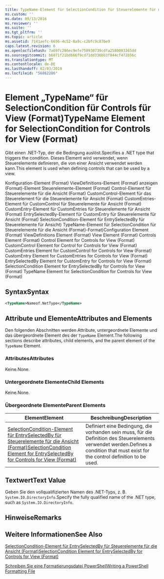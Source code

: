 ```yaml
---
title: TypeName-Element für SelectionCondition für Steuerelemente für die Ansicht (Format) | Microsoft-Dokumentation
ms.custom: ''
ms.date: 09/13/2016
ms.reviewer: ''
ms.suite: ''
ms.tgt_pltfrm: ''
ms.topic: article
ms.assetid: 7141aefc-6656-4c52-8a9c-c2bfc9c87be9
caps.latest.revision: 6
ms.openlocfilehash: 7a697c286ec9efe750930739cdfa2580003365dd
ms.sourcegitcommit: b6871f21bd666f9cd71dd336bb3f844cf472b56c
ms.translationtype: MT
ms.contentlocale: de-DE
ms.lasthandoff: 02/03/2019
ms.locfileid: "56862286"
---
```

# <a name="typename-element-for-selectioncondition-for-controls-for-view-format"></a><span data-ttu-id="c7df6-102">Element „TypeName“ für SelectionCondition für Controls für View (Format)</span><span class="sxs-lookup"><span data-stu-id="c7df6-102">TypeName Element for SelectionCondition for Controls for View (Format)</span></span>

<span data-ttu-id="c7df6-103">Gibt einen .NET-Typ, der die Bedingung auslöst.</span><span class="sxs-lookup"><span data-stu-id="c7df6-103">Specifies a .NET type that triggers the condition.</span></span> <span data-ttu-id="c7df6-104">Dieses Element wird verwendet, wenn Steuerelemente definieren, die von einer Ansicht verwendet werden kann.</span><span class="sxs-lookup"><span data-stu-id="c7df6-104">This element is used when defining controls that can be used by a view.</span></span>

<span data-ttu-id="c7df6-105">Konfiguration-Element (Format) ViewDefinitions-Element (Format) anzeigen (Format)-Element Steuerelemente-Element (Format) Control-Element für Steuerelemente für die Ansicht (Format) CustomControl-Element für das Steuerelement für die Steuerelemente für Ansicht (Format) CustomEntries-Element für CustomControl für Steuerelemente für Ansicht (Format) CustomEntry-Element für CustomEntries für Steuerelemente für Ansicht (Format) EntrySelectedBy-Element für CustomEntry für Steuerelemente für Ansicht (Format) SelectionCondition-Element für EntrySelectedBy für Steuerelemente für Ansicht) TypeName-Element für SelectionCondition für Steuerelemente für die Ansicht (Format)-Format)</span><span class="sxs-lookup"><span data-stu-id="c7df6-105">Configuration Element (Format) ViewDefinitions Element (Format) View Element (Format) Controls Element (Format) Control Element for Controls for View (Format) CustomControl Element for Control for Controls for View (Format) CustomEntries Element for CustomControl for Controls for View (Format) CustomEntry Element for CustomEntries for Controls for View (Format) EntrySelectedBy Element for CustomEntry for Controls for View (Format) SelectionCondition Element for EntrySelectedBy for Controls for View (Format) TypeName Element for SelectionCondition for Controls for View (Format)</span></span>

## <a name="syntax"></a><span data-ttu-id="c7df6-106">Syntax</span><span class="sxs-lookup"><span data-stu-id="c7df6-106">Syntax</span></span>

```xml
<TypeName>Nameof.NetType</TypeName>

```

## <a name="attributes-and-elements"></a><span data-ttu-id="c7df6-107">Attribute und Elemente</span><span class="sxs-lookup"><span data-stu-id="c7df6-107">Attributes and Elements</span></span>

<span data-ttu-id="c7df6-108">Den folgenden Abschnitten werden Attribute, untergeordnete Elemente und das übergeordnete Element des der `TypeName` Element.</span><span class="sxs-lookup"><span data-stu-id="c7df6-108">The following sections describe attributes, child elements, and the parent element of the `TypeName` Element.</span></span>

### <a name="attributes"></a><span data-ttu-id="c7df6-109">Attributes</span><span class="sxs-lookup"><span data-stu-id="c7df6-109">Attributes</span></span>

<span data-ttu-id="c7df6-110">Keine.</span><span class="sxs-lookup"><span data-stu-id="c7df6-110">None.</span></span>

### <a name="child-elements"></a><span data-ttu-id="c7df6-111">Untergeordnete Elemente</span><span class="sxs-lookup"><span data-stu-id="c7df6-111">Child Elements</span></span>

<span data-ttu-id="c7df6-112">Keine.</span><span class="sxs-lookup"><span data-stu-id="c7df6-112">None.</span></span>

### <a name="parent-elements"></a><span data-ttu-id="c7df6-113">Übergeordnete Elemente</span><span class="sxs-lookup"><span data-stu-id="c7df6-113">Parent Elements</span></span>

|<span data-ttu-id="c7df6-114">Element</span><span class="sxs-lookup"><span data-stu-id="c7df6-114">Element</span></span>|<span data-ttu-id="c7df6-115">Beschreibung</span><span class="sxs-lookup"><span data-stu-id="c7df6-115">Description</span></span>|
|-------------|-----------------|
|[<span data-ttu-id="c7df6-116">SelectionCondition-Element für EntrySelectedBy für Steuerelemente für die Ansicht (Format)</span><span class="sxs-lookup"><span data-stu-id="c7df6-116">SelectionCondition Element for EntrySelectedBy for Controls for View (Format)</span></span>](./selectioncondition-element-for-entryselectedby-for-controls-for-view-format.md)|<span data-ttu-id="c7df6-117">Definiert eine Bedingung, die vorhanden sein muss, für die Definition des Steuerelements verwendet werden.</span><span class="sxs-lookup"><span data-stu-id="c7df6-117">Defines a condition that must exist for the control definition to be used.</span></span>|

## <a name="text-value"></a><span data-ttu-id="c7df6-118">Textwert</span><span class="sxs-lookup"><span data-stu-id="c7df6-118">Text Value</span></span>

<span data-ttu-id="c7df6-119">Geben Sie den vollqualifizierten Namen des .NET-Typs, z. B. `System.IO.DirectoryInfo`.</span><span class="sxs-lookup"><span data-stu-id="c7df6-119">Specify the fully qualified name of the .NET type, such as `System.IO.DirectoryInfo`.</span></span>

## <a name="remarks"></a><span data-ttu-id="c7df6-120">Hinweise</span><span class="sxs-lookup"><span data-stu-id="c7df6-120">Remarks</span></span>

## <a name="see-also"></a><span data-ttu-id="c7df6-121">Weitere Informationen</span><span class="sxs-lookup"><span data-stu-id="c7df6-121">See Also</span></span>

[<span data-ttu-id="c7df6-122">SelectionCondition-Element für EntrySelectedBy für Steuerelemente für die Ansicht (Format)</span><span class="sxs-lookup"><span data-stu-id="c7df6-122">SelectionCondition Element for EntrySelectedBy for Controls for View (Format)</span></span>](./selectioncondition-element-for-entryselectedby-for-controls-for-view-format.md)

[<span data-ttu-id="c7df6-123">Schreiben Sie eine Formatierungsdatei PowerShell</span><span class="sxs-lookup"><span data-stu-id="c7df6-123">Writing a PowerShell Formatting File</span></span>](./writing-a-powershell-formatting-file.md)
